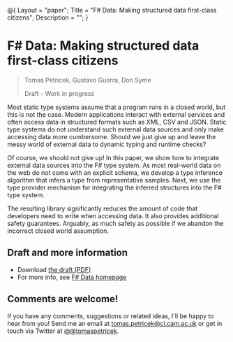 ﻿@{ 
  Layout = "paper";
  Title = "F# Data: Making structured data first-class citizens";
  Description = "";
}

# F# Data: Making structured data first-class citizens

> Tomas Petricek, Gustavo Guerra, Don Syme
>
> Draft - Work in progress
  
Most static type systems assume that a program runs in a closed world, but this is not the 
case. Modern applications interact with external services and often access data in structured 
formats such as XML, CSV and JSON. Static type systems do not understand such external data sources
and only make accessing data more cumbersome. Should we just give up and leave the messy world of 
external data to dynamic typing and runtime checks?

Of course, we should not give up! In this paper, we show how to integrate external data sources 
into the F# type system. As most real-world data on the web do not come with an explicit schema, 
we develop a type inference algorithm that infers a type from representative samples. Next, we use 
the type provider mechanism for integrating the inferred structures into the F# type
system. 

The resulting library significantly reduces the amount of code that developers need to write when 
accessing data. It also provides additional safety guarantees. Arguably, as much safety as possible 
if we abandon the incorrect closed world assumption.

## Draft and more information

 - Download [the draft (PDF)](fsharp-data.pdf)
 - For more info, see [F# Data homepage](http://fsharp.github.io/FSharp.Data/)

## Comments are welcome!

If you have any comments, suggestions or related ideas, I'll be happy to 
hear from you! Send me an email at [tomas.petricek@cl.cam.ac.uk](mailto:tomas.petricek@cl.cam.ac.uk)
or get in touch via Twitter at [@@tomaspetricek](http://twitter.com/tomaspetricek).
